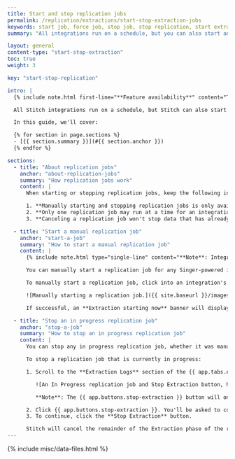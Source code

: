 ```yaml
---
title: Start and stop replication jobs
permalink: /replication/extractions/start-stop-extraction-jobs
keywords: start job, force job, stop job, stop replication, start extraction
summary: "All integrations run on a schedule, but you can also start and stop extractions on demand. This is useful for testing configuration changes or recovering from an error."

layout: general
content-type: "start-stop-extraction"
toc: true
weight: 3

key: "start-stop-replication"

intro: |
  {% include note.html first-line="**Feature availability**" content="This feature is available only for integrations powered by Singer taps. As integrations are converted to the Singer system, this feature will be made available." %}

  All Stitch integrations run on a schedule, but Stitch can also start and stop an integration on demand. This is useful for testing configuration changes or recovering from an error.

  In this guide, we'll cover:

  {% for section in page.sections %}
  - [{{ section.summary }}](#{{ section.anchor }})
  {% endfor %}

sections:
  - title: "About replication jobs"
    anchor: "about-replication-jobs"
    summary: "How replication jobs work"
    content: |
      When starting or stopping replication jobs, keep the following in mind:

      1. **Manually starting and stopping replication jobs is only available for Singer-powered integrations.** As integrations are converted to the Singer system, these features will be made available. 
      2. **Only one replication job may run at a time for an integration**. If a job is in progress, you will not be able to start a new job without first stopping the one that is in progress.
      3. **Canceling a replication job won't stop data that has already been extracted from loading**. Canceling an in progress job only cancels the remaining portion of the Extraction phase. Any data extracted prior to the cancellation will be loaded to your destination.

  - title: "Start a manual replication job"
    anchor: "start-a-job"
    summary: "How to start a manual replication job"
    content: |
      {% include note.html type="single-line" content="**Note**: Integrations run according to the schedule set in the **Integration Settings** page. Unless you want to kick off a job outside of the integration's schedule, you don't need to perform this process." %}

      You can manually start a replication job for any Singer-powered integration, regardless of whether the integration is active or paused. Starting a replication job for a paused integration won't change its paused status, so you can kick off jobs as needed.

      To manually start a replication job, click into an integration's {{ app.tabs.extractions }} tab and then click the {{ app.buttons.start-extraction }} button:

      ![Manually starting a replication job.]({{ site.baseurl }}/images/replication/start-replication.gif)

      If successful, an **Extraction starting now** banner will display and the replication job will kick off shortly.

  - title: "Stop an in progress replication job"
    anchor: "stop-a-job"
    summary: "How to stop an in progress replication job"
    content: |
      You can stop any in progress replication job, whether it was manually started by you or automatically started by Stitch.

      To stop a replication job that is currently in progress:

      1. Scroll to the **Extraction Logs** section of the {{ app.tabs.extractions }} tab. The first item in this section will have an **In Progress** status and a {{ app.buttons.stop-extraction }} button:

         ![An In Progress replication job and Stop Extraction button, highlighted]({{ site.baseurl }}/images/replication/stop-in-progress-job.png)

         **Note**: The {{ app.buttons.stop-extraction }} button will only display when a replication job is currently running.

      2. Click {{ app.buttons.stop-extraction }}. You'll be asked to confirm the job cancellation.
      3. To continue, click the **Stop Extraction** button.

      Stitch will cancel the remainder of the Extraction phase of the replication job. **Note**: This will not cancel the loading of data that has already been extracted. Any data extracted prior to the cancellation will be loaded to your destination.
---
```

{% include misc/data-files.html %}